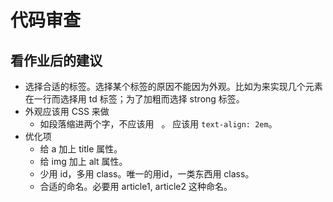 # 代码审查

## 看作业后的建议
* 选择合适的标签。选择某个标签的原因不能因为外观。比如为来实现几个元素在一行而选择用 td 标签；为了加粗而选择 strong 标签。
* 外观应该用 CSS 来做
  * 如段落缩进两个字，不应该用 &nbsp;&nbsp;。 应该用 `text-align: 2em`。
* 优化项
  * 给 a 加上 title 属性。
  * 给 img 加上 alt 属性。
  * 少用 id，多用 class。唯一的用id，一类东西用 class。 
  * 合适的命名。必要用 article1, article2 这种命名。
